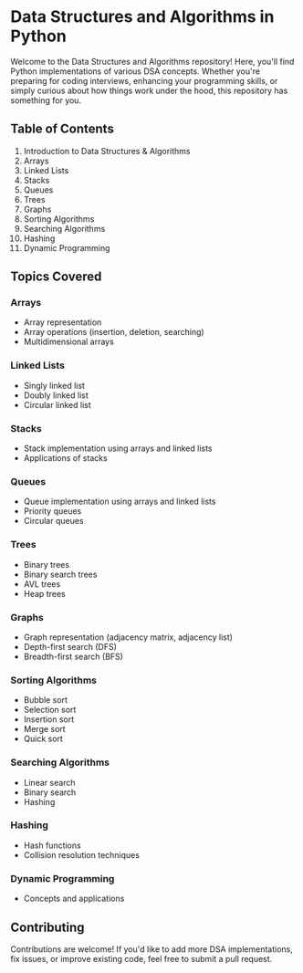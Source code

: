 # Data Structures and Algorithms in Python

Welcome to the Data Structures and Algorithms repository! Here, you'll find Python implementations of various DSA concepts. Whether you're preparing for coding interviews, enhancing your programming skills, or simply curious about how things work under the hood, this repository has something for you.

## Table of Contents

1. Introduction to Data Structures & Algorithms
2. Arrays
3. Linked Lists
4. Stacks
5. Queues
6. Trees
7. Graphs
8. Sorting Algorithms
9. Searching Algorithms
10. Hashing
11. Dynamic Programming

## Topics Covered

### Arrays
- Array representation
- Array operations (insertion, deletion, searching)
- Multidimensional arrays

### Linked Lists
- Singly linked list
- Doubly linked list
- Circular linked list

### Stacks
- Stack implementation using arrays and linked lists
- Applications of stacks

### Queues
- Queue implementation using arrays and linked lists
- Priority queues
- Circular queues

### Trees
- Binary trees
- Binary search trees
- AVL trees
- Heap trees

### Graphs
- Graph representation (adjacency matrix, adjacency list)
- Depth-first search (DFS)
- Breadth-first search (BFS)

### Sorting Algorithms
- Bubble sort
- Selection sort
- Insertion sort
- Merge sort
- Quick sort

### Searching Algorithms
- Linear search
- Binary search
- Hashing

### Hashing
- Hash functions
- Collision resolution techniques

### Dynamic Programming
- Concepts and applications

## Contributing

Contributions are welcome! If you'd like to add more DSA implementations, fix issues, or improve existing code, feel free to submit a pull request.

